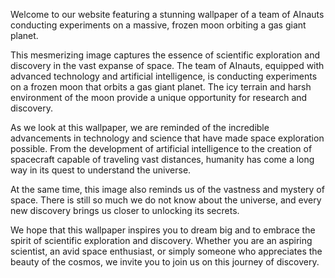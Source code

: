 <!--
Write me content for website with wallpaper "A team of AInauts conducting experiments on a massive, frozen moon orbiting a gas giant planet."
-->

<!--font:Inter.-->

Welcome to our website featuring a stunning wallpaper of a team of AInauts conducting experiments on a massive, frozen moon orbiting a gas giant planet. 

This mesmerizing image captures the essence of scientific exploration and discovery in the vast expanse of space. The team of AInauts, equipped with advanced technology and artificial intelligence, is conducting experiments on a frozen moon that orbits a gas giant planet. The icy terrain and harsh environment of the moon provide a unique opportunity for research and discovery.

As we look at this wallpaper, we are reminded of the incredible advancements in technology and science that have made space exploration possible. From the development of artificial intelligence to the creation of spacecraft capable of traveling vast distances, humanity has come a long way in its quest to understand the universe.

At the same time, this image also reminds us of the vastness and mystery of space. There is still so much we do not know about the universe, and every new discovery brings us closer to unlocking its secrets.

We hope that this wallpaper inspires you to dream big and to embrace the spirit of scientific exploration and discovery. Whether you are an aspiring scientist, an avid space enthusiast, or simply someone who appreciates the beauty of the cosmos, we invite you to join us on this journey of discovery.
